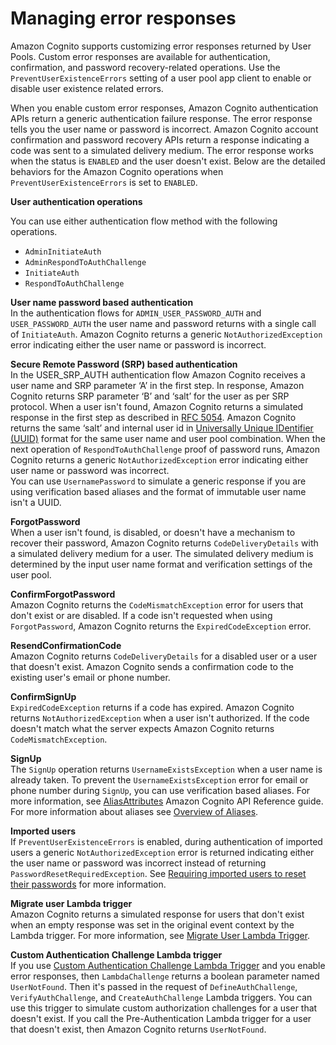 # Managing error responses<a name="cognito-user-pool-managing-errors"></a>

Amazon Cognito supports customizing error responses returned by User Pools\. Custom error responses are available for authentication, confirmation, and password recovery\-related operations\. Use the `PreventUserExistenceErrors` setting of a user pool app client to enable or disable user existence related errors\. 

When you enable custom error responses, Amazon Cognito authentication APIs return a generic authentication failure response\. The error response tells you the user name or password is incorrect\. Amazon Cognito account confirmation and password recovery APIs return a response indicating a code was sent to a simulated delivery medium\. The error response works when the status is `ENABLED` and the user doesn't exist\. Below are the detailed behaviors for the Amazon Cognito operations when `PreventUserExistenceErrors` is set to `ENABLED`\.

**User authentication operations**

You can use either authentication flow method with the following operations\.
+ `AdminInitiateAuth`
+ `AdminRespondToAuthChallenge`
+ `InitiateAuth`
+ `RespondToAuthChallenge`

**User name password based authentication**  
In the authentication flows for `ADMIN_USER_PASSWORD_AUTH` and `USER_PASSWORD_AUTH` the user name and password returns with a single call of `InitiateAuth`\. Amazon Cognito returns a generic `NotAuthorizedException` error indicating either the user name or password is incorrect\.

**Secure Remote Password \(SRP\) based authentication**  
In the USER\_SRP\_AUTH authentication flow Amazon Cognito receives a user name and SRP parameter ‘A’ in the first step\. In response, Amazon Cognito returns SRP parameter ‘B’ and ‘salt’ for the user as per SRP protocol\. When a user isn't found, Amazon Cognito returns a simulated response in the first step as described in [RFC 5054](https://tools.ietf.org/html/rfc5054#section-2.5.1.3)\. Amazon Cognito returns the same ‘salt’ and internal user id in [Universally Unique IDentifier \(UUID\)](https://tools.ietf.org/html/rfc4122) format for the same user name and user pool combination\. When the next operation of `RespondToAuthChallenge` proof of password runs, Amazon Cognito returns a generic `NotAuthorizedException` error indicating either user name or password was incorrect\.  
You can use `UsernamePassword` to simulate a generic response if you are using verification based aliases and the format of immutable user name isn't a UUID\.

**ForgotPassword**  
When a user isn't found, is disabled, or doesn't have a mechanism to recover their password, Amazon Cognito returns `CodeDeliveryDetails` with a simulated delivery medium for a user\. The simulated delivery medium is determined by the input user name format and verification settings of the user pool\.

**ConfirmForgotPassword**  
Amazon Cognito returns the `CodeMismatchException` error for users that don't exist or are disabled\. If a code isn't requested when using `ForgotPassword`, Amazon Cognito returns the `ExpiredCodeException` error\.

**ResendConfirmationCode**  
Amazon Cognito returns `CodeDeliveryDetails` for a disabled user or a user that doesn't exist\. Amazon Cognito sends a confirmation code to the existing user's email or phone number\.

**ConfirmSignUp**  
 `ExpiredCodeException` returns if a code has expired\. Amazon Cognito returns `NotAuthorizedException` when a user isn't authorized\. If the code doesn't match what the server expects Amazon Cognito returns `CodeMismatchException`\. 

**SignUp**  
The `SignUp` operation returns `UsernameExistsException` when a user name is already taken\. To prevent the `UsernameExistsException` error for email or phone number during `SignUp`, you can use verification based aliases\. For more information, see [AliasAttributes](https://docs.aws.amazon.com/cognito-user-identity-pools/latest/APIReference/API_CreateUserPool.html) Amazon Cognito API Reference guide\. For more information about aliases see [Overview of Aliases](https://docs.aws.amazon.com/cognito/latest/developerguide/user-pool-settings-attributes.html#user-pool-settings-aliases)\. 

**Imported users**  
If `PreventUserExistenceErrors` is enabled, during authentication of imported users a generic `NotAuthorizedException` error is returned indicating either the user name or password was incorrect instead of returning `PasswordResetRequiredException`\. See [Requiring imported users to reset their passwords](https://docs.aws.amazon.com/cognito/latest/developerguide/cognito-user-pools-using-import-tool-password-reset.html) for more information\.

**Migrate user Lambda trigger**  
Amazon Cognito returns a simulated response for users that don't exist when an empty response was set in the original event context by the Lambda trigger\. For more information, see [Migrate User Lambda Trigger](https://docs.aws.amazon.com/cognito/latest/developerguide/user-pool-lambda-migrate-user.html)\. 

**Custom Authentication Challenge Lambda trigger**  
If you use [Custom Authentication Challenge Lambda Trigger](https://docs.aws.amazon.com/cognito/latest/developerguide/user-pool-lambda-challenge.html) and you enable error responses, then `LambdaChallenge` returns a boolean parameter named `UserNotFound`\. Then it's passed in the request of `DefineAuthChallenge`, `VerifyAuthChallenge`, and `CreateAuthChallenge` Lambda triggers\. You can use this trigger to simulate custom authorization challenges for a user that doesn't exist\. If you call the Pre\-Authentication Lambda trigger for a user that doesn't exist, then Amazon Cognito returns `UserNotFound`\. 